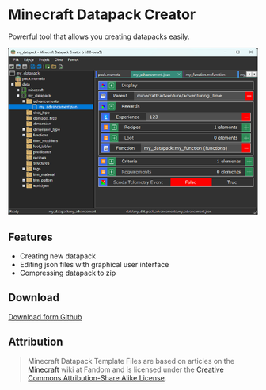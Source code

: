 ﻿# Minecraft Datapack Creator
Powerful tool that allows you creating datapacks easily.

![mainInterface](https://raw.githubusercontent.com/aAndrzej-dev/Minecraft-Datapack-Creator/refs/heads/main/screenshots/MainInterface.png)

## Features
- Creating new datapack
- Editing json files with graphical user interface
- Compressing datapack to zip

## Download 
[Download form Github](https://github.com/aAndrzej-dev/Minecraft-Datapack-Creator/releases)

## Attribution
>Minecraft Datapack Template Files are based on articles on the [Minecraft](https://minecraft.fandom.com/wiki/Data_pack) wiki at Fandom and is licensed under the [Creative Commons Attribution-Share Alike License](https://creativecommons.org/licenses/by-sa/3.0/).
